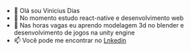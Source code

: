 - 👋 Olá sou Vinicius Dias
- 👀 No momento estudo react-native e desenvolvimento web
- 🌱 Nas horas vagas eu aprendo modelagem 3d no blender e desenvolvimento de jogos na unity engine
- 📫 Você pode me encontrar no [Lnkedin](https://www.linkedin.com/in/vinicius-monteiro-dias-a7484a1b9/)

<!---
VDias88/VDias88 is a ✨ special ✨ repository because its `README.md` (this file) appears on your GitHub profile.
You can click the Preview link to take a look at your changes.
--->
